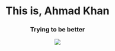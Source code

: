<h1 align="center">This is, Ahmad Khan</h1>
<h3 align="center">Trying to be better</h3>

<p align="center"
- I’m currently studying **Computer Engineering**
- Interested in **GNU/Linux, AOSP**
- Can contact me at, **github.ahmadkhan@gmail.com**
</p>
  

<p align="center">
  <a **Tech Stack**:-
    href="https://skillicons.dev">
    <img src="https://skillicons.dev/icons?i=arch,cpp,git,github,html,java,linux,mysql,python" />
  </a>
</p>
